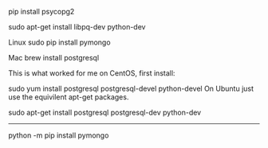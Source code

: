 
pip install psycopg2

sudo apt-get install libpq-dev python-dev

Linux
sudo pip install pymongo

Mac
brew install postgresql


This is what worked for me on CentOS, first install:

sudo yum install postgresql postgresql-devel python-devel
On Ubuntu just use the equivilent apt-get packages.

sudo apt-get install postgresql postgresql-dev python-dev

--------


python -m pip install pymongo